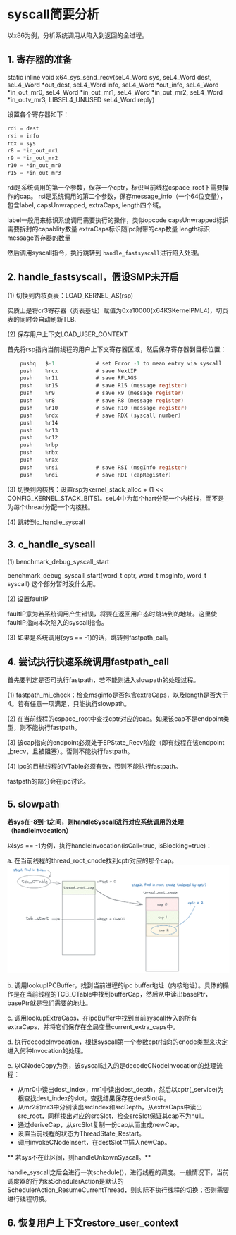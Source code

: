 # syscall简要分析

以x86为例，分析系统调用从陷入到返回的全过程。

## 1. 寄存器的准备

static inline void x64_sys_send_recv(seL4_Word sys, seL4_Word dest, seL4_Word *out_dest, seL4_Word info,
                                     seL4_Word *out_info, seL4_Word *in_out_mr0, seL4_Word *in_out_mr1, seL4_Word *in_out_mr2, seL4_Word *in_outv_mr3,
                                     LIBSEL4_UNUSED seL4_Word reply)

设置各个寄存器如下：

```c
rdi = dest
rsi = info
rdx = sys
r8 = *in_out_mr1
r9 = *in_out_mr2
r10 = *in_out_mr0
r15 = *in_out_mr3
```

rdi是系统调用的第一个参数，保存一个cptr，标识当前线程cspace_root下需要操作的cap。
rsi是系统调用的第二个参数，保存message_info（一个64位变量），包含label, capsUnwrapped, extraCaps, length四个域。

label一般用来标识系统调用需要执行的操作，类似opcode
capsUnwrapped标识需要拆封的capablity数量
extraCaps标识随ipc附带的cap数量
length标识message寄存器的数量

然后调用syscall指令，执行跳转到 `handle_fastsyscall`进行陷入处理。

## 2. handle_fastsyscall，假设SMP未开启

(1) 切换到内核页表：LOAD_KERNEL_AS(rsp)

实质上是将cr3寄存器（页表基址）赋值为0xa10000(x64KSKernelPML4)，切页表的同时会自动刷新TLB.

(2) 保存用户上下文LOAD_USER_CONTEXT

首先将rsp指向当前线程的用户上下文寄存器区域，然后保存寄存器到目标位置：

```c
    pushq   $-1             # set Error -1 to mean entry via syscall
    push    %rcx            # save NextIP
    push    %r11            # save RFLAGS
    push    %r15            # save R15 (message register)
    push    %r9             # save R9 (message register)
    push    %r8             # save R8 (message register)
    push    %r10            # save R10 (message register)
    push    %rdx            # save RDX (syscall number)
    push    %r14
    push    %r13
    push    %r12
    push    %rbp
    push    %rbx
    push    %rax
    push    %rsi            # save RSI (msgInfo register)
    push    %rdi            # save RDI (capRegister)
```

(3) 切换到内核栈：设置rsp为kernel_stack_alloc + (1 << CONFIG_KERNEL_STACK_BITS)。seL4中为每个hart分配一个内核栈，而不是为每个thread分配一个内核栈。

(4) 跳转到c_handle_syscall

## 3. c_handle_syscall

(1) benchmark_debug_syscall_start

benchmark_debug_syscall_start(word_t cptr, word_t msgInfo, word_t syscall)
这个部分暂时没什么用。

(2) 设置faultIP

faultIP意为若系统调用产生错误，将要在返回用户态时跳转到的地址。这里使faultIP指向本次陷入的syscall指令。

(3) 如果是系统调用(sys == -1)的话，跳转到fastpath_call。

## 4. 尝试执行快速系统调用fastpath_call

首先要判定是否可执行fastpath，若不能则进入slowpath的处理过程。

(1) fastpath_mi_check：检查msginfo是否包含extraCaps，以及length是否大于4。若有任意一项满足，只能执行slowpath。

(2) 在当前线程的cspace_root中查找cptr对应的cap。如果该cap不是endpoint类型，则不能执行fastpath。

(3) 该cap指向的endpoint必须处于EPState_Recv阶段（即有线程在该endpoint上recv，且被阻塞）。否则不能执行fastpath。

(4) ipc的目标线程的VTable必须有效，否则不能执行fastpath。

fastpath的部分会在ipc讨论。

## 5. slowpath

**若sys在-8到-1之间，则handleSyscall进行对应系统调用的处理（handleInvocation）**

以sys == -1为例，执行handleInvocation(isCall=true, isBlocking=true)：

a. 在当前线程的thread_root_cnode找到cptr对应的那个cap。
![1668010467727](image/seL4系统调用解析/1668010467727.png)

b. 调用lookupIPCBuffer，找到当前进程的ipc buffer地址（内核地址）。具体的操作是在当前线程的TCB_CTable中找到bufferCap，然后从中读出basePtr，basePtr就是我们需要的地址。

c. 调用lookupExtraCaps，在ipcBuffer中找到当前syscall传入的所有extraCaps，并将它们保存在全局变量current_extra_caps中。

d. 执行decodeInvocation，根据syscall第一个参数cptr指向的cnode类型来决定进入何种Invocation的处理。

e. 以CNodeCopy为例，该syscall进入的是decodeCNodeInvocation的处理流程：

- 从mr0中读出dest_index，mr1中读出dest_depth，然后以cptr(_service)为根查找dest_index的slot，查找结果保存在destSlot中。
- 从mr2和mr3中分别读出srcIndex和srcDepth，从extraCaps中读出src_root，同样找出对应的srcSlot，检查srcSlot保证其cap不为null。
- 通过deriveCap，从srcSlot复制一份cap从而生成newCap。
- 设置当前线程的状态为ThreadState_Restart。
- 调用invokeCNodeInsert，在destSlot中插入newCap。

** 若sys不在此区间，则handleUnkownSyscall。**

handle_syscall之后会进行一次schedule()，进行线程的调度。一般情况下，当前调度器的行为ksSchedulerAction是默认的SchedulerAction_ResumeCurrentThread，则实际不执行线程的切换；否则需要进行线程切换。

## 6. 恢复用户上下文restore_user_context
